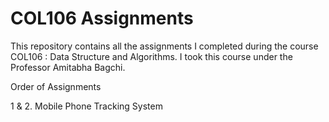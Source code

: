 # COL106 Assignments

This repository contains all the assignments I completed during the course COL106 : Data Structure and Algorithms. I took this course under the Professor Amitabha Bagchi.

Order of Assignments

1 & 2. Mobile Phone Tracking System
